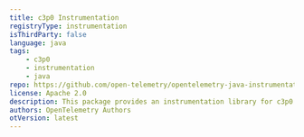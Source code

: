 ```yaml
---
title: c3p0 Instrumentation
registryType: instrumentation
isThirdParty: false
language: java
tags:
    - c3p0
    - instrumentation
    - java
repo: https://github.com/open-telemetry/opentelemetry-java-instrumentation/tree/main/instrumentation/c3p0-0.9
license: Apache 2.0
description: This package provides an instrumentation library for c3p0
authors: OpenTelemetry Authors
otVersion: latest
---
```

